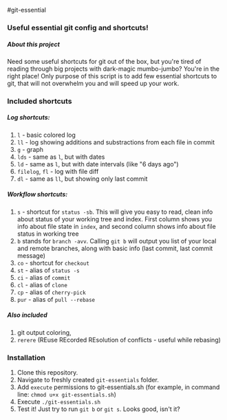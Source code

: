 #git-essential

### Useful essential git config and shortcuts!

##### About this project

Need some useful shortcuts for git out of the box, but you're tired of reading through big projects with dark-magic mumbo-jumbo? You're in the right place!
Only purpose of this script is to add few essential shortcuts to git, that will not overwhelm you and will speed up your work. 

### Included shortcuts

##### _Log shortcuts:_
1. `l` - basic colored log
2. `ll` - log showing additions and substractions from each file in commit
3. `g` - graph
4. `lds` - same as `l`, but with dates
5. `ld` - same as `l`, but with date intervals (like "6 days ago")
6. `filelog`, `fl` - log with file diff
7. `dl` - same as `ll`, but showing only last commit

##### _Workflow shortcuts:_
1. `s` - shortcut for `status -sb`. This will give you easy to read, clean info about status of your working tree and index. First column shows you info about file state in `index`, and second column shows info about file status in working tree
2. `b` stands for `branch -avv`. Calling `git b` will output you list of your local and remote branches, along with basic info (last commit, last commit message)
3. `co` - shortcut for `checkout`
4. `st` - alias of `status -s`
5. `ci` - alias of `commit`
6. `cl` - alias of `clone`
7. `cp` - alias of `cherry-pick`
8. `pur` - alias of `pull --rebase`


##### _Also included_
1. git output coloring, 
2. `rerere` (REuse REcorded REsolution of conflicts - useful while rebasing)



### Installation

1. Clone this repository. 
2. Navigate to freshly created `git-essentials` folder.
3. Add `execute` permissions to git-essentials.sh (for example, in command line: `chmod u+x git-essentials.sh`)
4. Execute `./git-essentials.sh`
5. Test it! Just try to run `git b` or `git s`. Looks good, isn't it?
